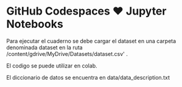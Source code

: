 # GitHub Codespaces ♥️ Jupyter Notebooks
Para ejecutar el cuaderno se debe cargar el dataset en una carpeta denominada dataset en la ruta /content/gdrive/MyDrive/Datasets/dataset.csv' .

El codigo se puede utilizar en colab.

El diccionario de datos se encuentra en data/data_description.txt
